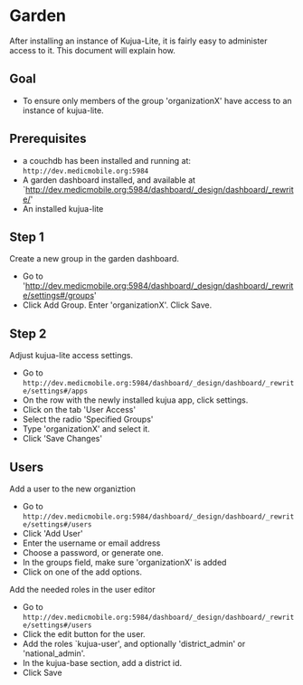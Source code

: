 Garden
======================================

After installing an instance of Kujua-Lite, it is fairly easy to administer
access to it. This document will explain how.

Goal
----

  - To ensure only members of the group 'organizationX' have access to an instance of kujua-lite.

Prerequisites
-------------

  - a couchdb has been installed and running at: `http://dev.medicmobile.org:5984`
  - A garden dashboard installed, and available at `http://dev.medicmobile.org:5984/dashboard/_design/dashboard/_rewrite/'
  - An installed kujua-lite

Step 1
------

Create a new group in the garden dashboard. 

  - Go to 'http://dev.medicmobile.org:5984/dashboard/_design/dashboard/_rewrite/settings#/groups'
  - Click Add Group. Enter 'organizationX'. Click Save.

Step 2
------

Adjust kujua-lite access settings.

  - Go to `http://dev.medicmobile.org:5984/dashboard/_design/dashboard/_rewrite/settings#/apps`
  - On the row with the newly installed kujua app, click settings.
  - Click on the tab 'User Access'
  - Select the radio 'Specified Groups'
  - Type 'organizationX' and select it.
  - Click 'Save Changes'

Users
-----

Add a user to the new organiztion

  - Go to `http://dev.medicmobile.org:5984/dashboard/_design/dashboard/_rewrite/settings#/users`
  - Click 'Add User'
  - Enter the username or email address
  - Choose a password, or generate one.
  - In the groups field, make sure 'organizationX' is added
  - Click on one of the add options.

Add the needed roles in the user editor

  - Go to `http://dev.medicmobile.org:5984/dashboard/_design/dashboard/_rewrite/settings#/users`
  - Click the edit button for the user.
  - Add the roles `kujua-user', and optionally 'district_admin' or 'national_admin'.
  - In the kujua-base section, add a district id. 
  - Click Save

